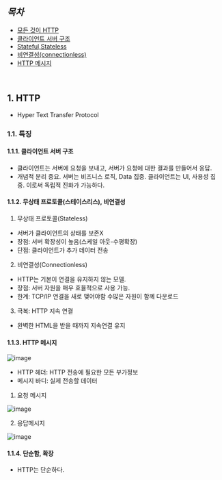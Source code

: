 ## ***목차***
- [모든 것이 HTTP]()
- [클라이언트 서버 구조]()
- [Stateful,Stateless]()
- [비연결성(connectionless)]()
- [HTTP 메시지]()

<br/>

## 1. HTTP
- Hyper Text Transfer Protocol

### 1.1. 특징
#### 1.1.1. 클라이언트 서버 구조
- 클라이언트는 서버에 요청을 보내고, 서버가 요청에 대한 결과를 만들어서 응답.
- 개념적 분리 중요. 서버는 비즈니스 로직, Data 집중. 클라이언트는 UI, 사용성 집중. 이로써 독립적 진화가 가능하다.
#### 1.1.2. 무상태 프로토콜(스테이스리스), 비연결성
1) 무상태 프로토콜(Stateless)
 - 서버가 클라이언트의 상태를 보존X
 - 장점: 서버 확장성이 높음(스케일 아웃-수평확장)
 - 단점: 클라이언트가 추가 데이터 전송
2) 비연결성(Connectionless)
- HTTP는 기본이 연결을 유지하지 않는 모델.
- 장점: 서버 자원을 매우 효율적으로 사용 가능.
- 한계: TCP/IP 연결을 새로 맺어야함
        수많은 자원이 함꼐 다운로드
3) 극복: HTTP 지속 연결
- 완벽한 HTML을 받을 때까지 지속연결 유지
#### 1.1.3. HTTP 메시지

![image](https://user-images.githubusercontent.com/109513458/180673250-ded923a1-fd02-4efd-8b92-9963903366fa.png)

- HTTP 헤더: HTTP 전송에 필요한 모든 부가정보
- 메시지 바디: 실제 전송할 데이터

1) 요청 메시지

![image](https://user-images.githubusercontent.com/109513458/180673291-ae3311e3-ab5d-4a22-961c-37c2cec4a8c1.png)

   
2) 응답메시지

![image](https://user-images.githubusercontent.com/109513458/180673497-a59d6bf8-f800-4839-9f7d-210637992d0d.png)

#### 1.1.4. 단순함, 확장 
- HTTP는 단순하다.

